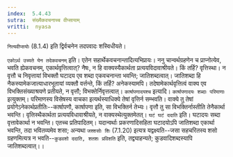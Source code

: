 ```yaml
---
index:  5.4.43
sutra:  संख्यैकवचनाच्च वीप्सायाम्
vritti:  nyasa
---
```


`नित्यवीप्सयोः` (8.1.4) इति द्विर्वचनेन तदपवादः शस्विधीयते।

`एकोऽर्थ उच्यते येन तदेकवचनम्` इति। एतेन सहार्थेकवचनान्तादित्यभिप्रायः। ननु चान्वर्थग्रहणेन च प्राप्नोत्येव, भवति ह्येकवचनम्, एकार्थवृत्तित्वात्? नैषः, न हि वाक्यस्यैकार्थता प्रत्ययविदावाश्रीयते। किं तर्हि? वृत्तिस्था। न वृत्तौ च निवृत्तायां विभक्तौ घटादय एव शब्दा एकवचनान्ता भवन्ति; जातिशब्दत्वात्। जातिशब्दा हि नैकस्यामेकजात्याधारभूतायां व्यक्तौ वर्त्तन्ते, किं तर्हि? अनेकस्यामपि। तदेषामेकार्थवृत्तित्वं वाक्य एव विभक्तिसंख्याश्रयणे प्रतीयते, न वृत्तौ; विभक्तेर्निवृत्तत्वात्। `कार्षापणादयश्च` इत्यादि। `कार्षापणादयः शब्दाः परिमाणाः` इत्युक्तम्। परिमाणस्य विसेषस्य वाचका इत्यर्थस्याधिक्ये तेषां वृत्तिर्न सम्भवति। वाक्ये तु तेषां प्रयोगेऽनेकार्थप्रतीतिः--कार्षापणौ, कार्षापणा इति, सा विभक्तिर्न तेभ्यः। वृत्तौ तु सा विभक्तिर्नास्तीति तेनैकार्था भवन्ति। वृत्तिस्थैकार्थता प्रत्ययविधावाश्रीयते, न वाक्यस्थेत्युक्तमेतत्।
`घटं घटं ददाति` इति। घटादयः सब्दा वृत्तावेकार्था न भवन्ति। एतच्च प्रतिपादितम्। यदान्वर्थाः प्रकरणादिसहिता घटादयोऽपि जातिशब्दा एकार्था भवन्ति, तदा भवितव्यमेव शसा; अन्यथा `जश्शसोः शिः` (7.1.20) इत्यत्र यद्वक्ष्यति--जसा सहचरितस्य शसो ग्रहणमित्यत्र न भवति--`कुडवशो ददाति, शतशः प्रविशति` इति, तद्व्याहन्यते; कुडवादिशब्दस्यापि जातिशब्दत्वात्।।

